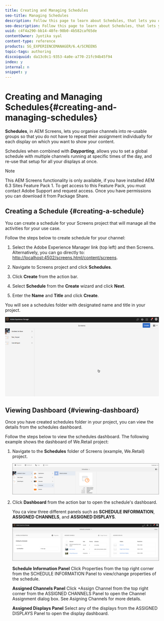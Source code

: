```yaml
---
title: Creating and Managing Schedules
seo-title: Managing Schedules
description: Follow this page to learn about Schedules, that lets you organise channels into re-usable groups so that you do not have to repeat their assignment individually for each display on which you want to show your content.
seo-description: Follow this page to learn about Schedules, that lets you organise channels into re-usable groups so that you do not have to repeat their assignment individually for each display on which you want to show your content.
uuid: c4f4a290-bb14-48fe-98b0-4b582caf65de
contentOwner: Jyotika syal
content-type: reference
products: SG_EXPERIENCEMANAGER/6.4/SCREENS
topic-tags: authoring
discoiquuid: da13c0c1-9353-4a0e-a770-21fc94b45f94
index: y
internal: n
snippet: y
---
```


# Creating and Managing Schedules{#creating-and-managing-schedules}

**Schedules**, in AEM Screens, lets you organise channels into re-usable groups so that you do not have to repeat their assignment individually for each display on which you want to show your content.

Schedules when combined with ***Dayparting***, allows you to set a global schedule with multiple channels running at specific times of the day, and re-use that setup for all your displays at once.

>[!NOTE]
>
>This AEM Screens functionality is only available, if you have installed AEM 6.3 Sites Feature Pack 1. To get access to this Feature Pack, you must contact Adobe Support and request access. Once you have permissions you can download it from Package Share.

## Creating a Schedule {#creating-a-schedule}

You can create a schedule for your Screens project that will manage all the activities for your use case.

Follow the steps below to create schedule for your channel:

1. Select the Adobe Experience Manager link (top left) and then Screens. Alternatively, you can ﻿go directly to: [http://localhost:4502/screens.html/content/screens](http://localhost:4502/screens.html/content/screens).
1. Navigate to Screens project and click **Schedules**. 
1. Click **Create** from the action bar.
1. Select **Schedule** from the **Create** wizard and click **Next**.

1. Enter the **Name** and **Title** and click **Create**.

You will see a schedules folder with designated name and title in your project.

![](assets/chlimage_1.gif)

## Viewing Dashboard {#viewing-dashboard}

Once you have created schedules folder in your project, you can view the details from the schedules dashboard.

Follow the steps below to view the schedules dashboard. The following example shows the dashboard of We.Retail project:

1. Navigate to the **Schedules** folder of Screens (example, We.Retail) project.

   ![](assets/chlimage_1.png)

1. Click **Dashboard** from the action bar to open the schedule's dashboard.

   You ca view three different panels such as **SCHEDULE INFORMATION**, **ASSIGNED CHANNELS**, and **ASSIGNED DISPLAYS**.

   ![](assets/chlimage_1-1.png)

   **Schedule Information Panel** Click Properties from the top right corner from the SCHEDULE INFORMATION Panel to view/change properties of the schedule.

   **Assigned Channels Panel** Click +Assign Channel from the top right corner from the ASSIGNED CHANNELS Panel to open the Channel Assignment dialog box. See Asigning Channels for more details.

   **Assigned Displays Panel** Select any of the displays from the ASSIGNED DISPLAYS Panel to open the display dashboard.

